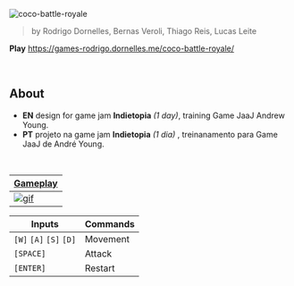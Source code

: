 ![coco-battle-royale](https://media.discordapp.net/attachments/268884978132058112/655578897684889610/c56779bd07bc5c72ffb5cb128a0aee28.png?width=930&height=81)
> by Rodrigo Dornelles, Bernas Veroli, Thiago Reis, Lucas Leite

**Play** https://games-rodrigo.dornelles.me/coco-battle-royale/

<br>

## About
 * **EN** design for game jam **Indietopia** _(1 day)_, training Game JaaJ Andrew Young.
 * **PT** projeto na game jam **Indietopia** _(1 dia)_ , treinanamento para Game JaaJ de André Young.

<br>

[Gameplay](https://cdn.discordapp.com/attachments/268884978132058112/655579336056897536/compressed-coco.mp4) |
--------- | 
[![gif](https://media.discordapp.net/attachments/268884978132058112/655588396953108490/gameplay-min.gif)](https://media.discordapp.net/attachments/268884978132058112/655586118133088256/gameplay.gif) |

Inputs | Commands | 
------ | :------  |
`[W]` `[A]` `[S]` `[D]` | Movement | 
`[SPACE]` |  Attack |
`[ENTER]` | Restart |  

